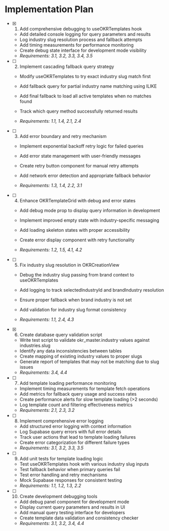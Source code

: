 # Implementation Plan

- [x] 1. Add comprehensive debugging to useOKRTemplates hook


  - Add detailed console logging for query parameters and results
  - Log industry slug resolution process and fallback attempts
  - Add timing measurements for performance monitoring
  - Create debug state interface for development mode visibility
  - _Requirements: 3.1, 3.2, 3.3, 3.4, 3.5_



- [ ] 2. Implement cascading fallback query strategy
  - Modify useOKRTemplates to try exact industry slug match first
  - Add fallback query for partial industry name matching using ILIKE
  - Add final fallback to load all active templates when no matches found


  - Track which query method successfully returned results
  - _Requirements: 1.1, 1.4, 2.1, 2.4_

- [ ] 3. Add error boundary and retry mechanism
  - Implement exponential backoff retry logic for failed queries


  - Add error state management with user-friendly messages
  - Create retry button component for manual retry attempts
  - Add network error detection and appropriate fallback behavior
  - _Requirements: 1.3, 1.4, 2.2, 3.1_



- [ ] 4. Enhance OKRTemplateGrid with debug and error states
  - Add debug mode prop to display query information in development
  - Implement improved empty state with industry-specific messaging
  - Add loading skeleton states with proper accessibility
  - Create error display component with retry functionality


  - _Requirements: 1.2, 1.5, 4.1, 4.2_

- [ ] 5. Fix industry slug resolution in OKRCreationView
  - Debug the industry slug passing from brand context to useOKRTemplates
  - Add logging to track selectedIndustryId and brandIndustry resolution


  - Ensure proper fallback when brand industry is not set
  - Add validation for industry slug format consistency
  - _Requirements: 1.1, 2.4, 4.3_

- [x] 6. Create database query validation script


  - Write test script to validate okr_master.industry values against industries.slug
  - Identify any data inconsistencies between tables
  - Create mapping of existing industry values to proper slugs
  - Generate report of templates that may not be matching due to slug issues
  - _Requirements: 3.4, 4.4_



- [ ] 7. Add template loading performance monitoring
  - Implement timing measurements for template fetch operations
  - Add metrics for fallback query usage and success rates
  - Create performance alerts for slow template loading (>2 seconds)
  - Log template count and filtering effectiveness metrics
  - _Requirements: 2.1, 2.3, 3.2_

- [ ] 8. Implement comprehensive error logging
  - Add structured error logging with context information
  - Log Supabase query errors with full error details
  - Track user actions that lead to template loading failures
  - Create error categorization for different failure types
  - _Requirements: 3.1, 3.2, 3.3, 3.5_

- [ ] 9. Add unit tests for template loading logic
  - Test useOKRTemplates hook with various industry slug inputs
  - Test fallback behavior when primary queries fail
  - Test error handling and retry mechanisms
  - Mock Supabase responses for consistent testing
  - _Requirements: 1.1, 1.2, 1.3, 2.2_

- [ ] 10. Create development debugging tools
  - Add debug panel component for development mode
  - Display current query parameters and results in UI
  - Add manual query testing interface for developers
  - Create template data validation and consistency checker
  - _Requirements: 3.1, 3.2, 3.4, 4.4_